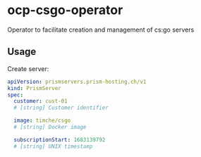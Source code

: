# ocp-csgo-operator
Operator to facilitate creation and management of cs:go servers

## Usage
Create server:
```yaml
apiVersion: prismservers.prism-hosting.ch/v1
kind: PrismServer
spec:
  customer: cust-01
  # [string] Customer identifier

  image: timche/csgo
  # [string] Docker image

  subscriptionStart: 1683139792
  # [string] UNIX timestamp
```